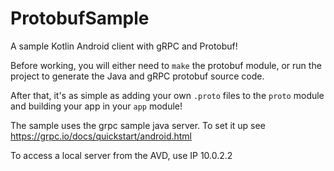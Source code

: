 # ProtobufSample
A sample Kotlin Android client with gRPC and Protobuf!

Before working, you will either need to `make` the protobuf module, or run the project to generate the Java and gRPC protobuf source code.

After that, it's as simple as adding your own `.proto` files to the `proto` module and building your app in your `app` module!

The sample uses the grpc sample java server. To set it up see https://grpc.io/docs/quickstart/android.html 

To access a local server from the AVD, use IP 10.0.2.2
